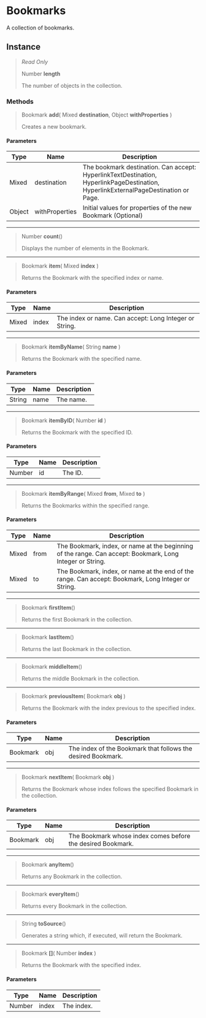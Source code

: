 # Bookmarks
A collection of bookmarks.

## Instance
> *Read Only* 
> 
> Number **length** 
>
> The number of objects in the collection.

### Methods
> Bookmark **add**( Mixed **destination**, Object **withProperties** )
> 
> Creates a new bookmark.
#### Parameters
| Type | Name | Description |
|---|---|---|
| Mixed | destination | The bookmark destination. Can accept: HyperlinkTextDestination, HyperlinkPageDestination, HyperlinkExternalPageDestination or Page. |
| Object | withProperties | Initial values for properties of the new Bookmark (Optional) |

*** 
> Number **count**()
> 
> Displays the number of elements in the Bookmark.
*** 
> Bookmark **item**( Mixed **index** )
> 
> Returns the Bookmark with the specified index or name.
#### Parameters
| Type | Name | Description |
|---|---|---|
| Mixed | index | The index or name. Can accept: Long Integer or String. |

*** 
> Bookmark **itemByName**( String **name** )
> 
> Returns the Bookmark with the specified name.
#### Parameters
| Type | Name | Description |
|---|---|---|
| String | name | The name. |

*** 
> Bookmark **itemByID**( Number **id** )
> 
> Returns the Bookmark with the specified ID.
#### Parameters
| Type | Name | Description |
|---|---|---|
| Number | id | The ID. |

*** 
> Bookmark **itemByRange**( Mixed **from**, Mixed **to** )
> 
> Returns the Bookmarks within the specified range.
#### Parameters
| Type | Name | Description |
|---|---|---|
| Mixed | from | The Bookmark, index, or name at the beginning of the range. Can accept: Bookmark, Long Integer or String. |
| Mixed | to | The Bookmark, index, or name at the end of the range. Can accept: Bookmark, Long Integer or String. |

*** 
> Bookmark **firstItem**()
> 
> Returns the first Bookmark in the collection.
*** 
> Bookmark **lastItem**()
> 
> Returns the last Bookmark in the collection.
*** 
> Bookmark **middleItem**()
> 
> Returns the middle Bookmark in the collection.
*** 
> Bookmark **previousItem**( Bookmark **obj** )
> 
> Returns the Bookmark with the index previous to the specified index.
#### Parameters
| Type | Name | Description |
|---|---|---|
| Bookmark | obj | The index of the Bookmark that follows the desired Bookmark. |

*** 
> Bookmark **nextItem**( Bookmark **obj** )
> 
> Returns the Bookmark whose index follows the specified Bookmark in the collection.
#### Parameters
| Type | Name | Description |
|---|---|---|
| Bookmark | obj | The Bookmark whose index comes before the desired Bookmark. |

*** 
> Bookmark **anyItem**()
> 
> Returns any Bookmark in the collection.
*** 
> Bookmark **everyItem**()
> 
> Returns every Bookmark in the collection.
*** 
> String **toSource**()
> 
> Generates a string which, if executed, will return the Bookmark.
*** 
> Bookmark **[]**( Number **index** )
> 
> Returns the Bookmark with the specified index.
#### Parameters
| Type | Name | Description |
|---|---|---|
| Number | index | The index. |


